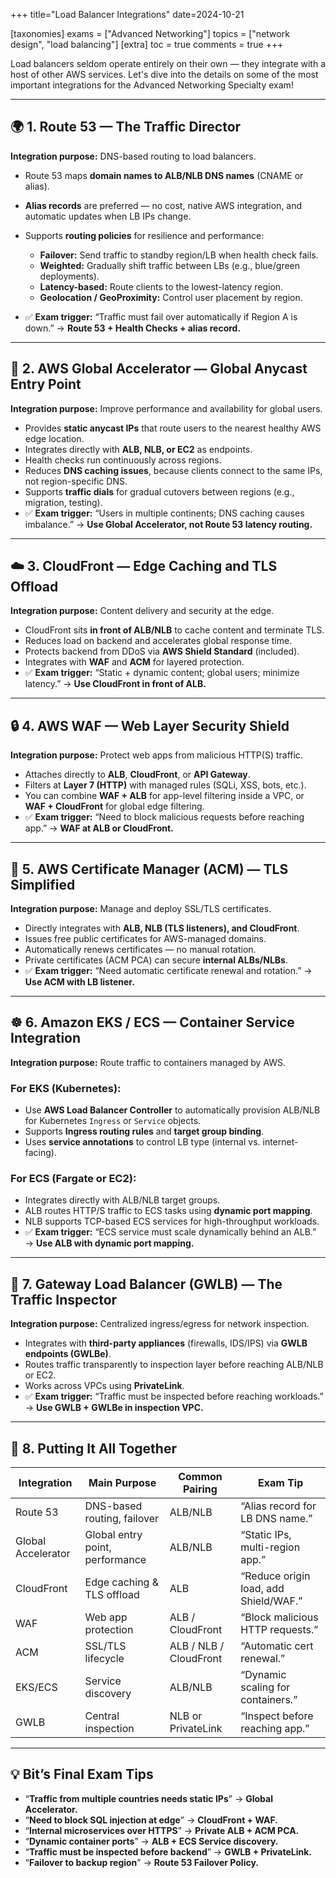 +++
title="Load Balancer Integrations"
date=2024-10-21

[taxonomies]
exams = ["Advanced Networking"]
topics = ["network design", "load balancing"]
[extra]
toc = true
comments = true
+++

Load balancers seldom operate entirely on their own — they integrate with a host of other AWS services. Let's dive into the details on some of the most important integrations for the Advanced Networking Specialty exam!

<!--more-->

---

## 🌍 1. Route 53 — The Traffic Director

**Integration purpose:** DNS-based routing to load balancers.

* Route 53 maps **domain names to ALB/NLB DNS names** (CNAME or alias).
* **Alias records** are preferred — no cost, native AWS integration, and automatic updates when LB IPs change.
* Supports **routing policies** for resilience and performance:

  * **Failover:** Send traffic to standby region/LB when health check fails.
  * **Weighted:** Gradually shift traffic between LBs (e.g., blue/green deployments).
  * **Latency-based:** Route clients to the lowest-latency region.
  * **Geolocation / GeoProximity:** Control user placement by region.
* ✅ **Exam trigger:** “Traffic must fail over automatically if Region A is down.” → **Route 53 + Health Checks + alias record.**

---

## 🚀 2. AWS Global Accelerator — Global Anycast Entry Point

**Integration purpose:** Improve performance and availability for global users.

* Provides **static anycast IPs** that route users to the nearest healthy AWS edge location.
* Integrates directly with **ALB, NLB, or EC2** as endpoints.
* Health checks run continuously across regions.
* Reduces **DNS caching issues**, because clients connect to the same IPs, not region-specific DNS.
* Supports **traffic dials** for gradual cutovers between regions (e.g., migration, testing).
* ✅ **Exam trigger:** “Users in multiple continents; DNS caching causes imbalance.” → **Use Global Accelerator, not Route 53 latency routing.**

---

## ☁️ 3. CloudFront — Edge Caching and TLS Offload

**Integration purpose:** Content delivery and security at the edge.

* CloudFront sits **in front of ALB/NLB** to cache content and terminate TLS.
* Reduces load on backend and accelerates global response time.
* Protects backend from DDoS via **AWS Shield Standard** (included).
* Integrates with **WAF** and **ACM** for layered protection.
* ✅ **Exam trigger:** “Static + dynamic content; global users; minimize latency.” → **Use CloudFront in front of ALB.**

---

## 🔒 4. AWS WAF — Web Layer Security Shield

**Integration purpose:** Protect web apps from malicious HTTP(S) traffic.

* Attaches directly to **ALB**, **CloudFront**, or **API Gateway**.
* Filters at **Layer 7 (HTTP)** with managed rules (SQLi, XSS, bots, etc.).
* You can combine **WAF + ALB** for app-level filtering inside a VPC, or **WAF + CloudFront** for global edge filtering.
* ✅ **Exam trigger:** “Need to block malicious requests before reaching app.” → **WAF at ALB or CloudFront.**

---

## 🔑 5. AWS Certificate Manager (ACM) — TLS Simplified

**Integration purpose:** Manage and deploy SSL/TLS certificates.

* Directly integrates with **ALB, NLB (TLS listeners), and CloudFront**.
* Issues free public certificates for AWS-managed domains.
* Automatically renews certificates — no manual rotation.
* Private certificates (ACM PCA) can secure **internal ALBs/NLBs**.
* ✅ **Exam trigger:** “Need automatic certificate renewal and rotation.” → **Use ACM with LB listener.**

---

## ☸️ 6. Amazon EKS / ECS — Container Service Integration

**Integration purpose:** Route traffic to containers managed by AWS.

### For EKS (Kubernetes):

* Use **AWS Load Balancer Controller** to automatically provision ALB/NLB for Kubernetes `Ingress` or `Service` objects.
* Supports **Ingress routing rules** and **target group binding**.
* Uses **service annotations** to control LB type (internal vs. internet-facing).

### For ECS (Fargate or EC2):

* Integrates directly with ALB/NLB target groups.
* ALB routes HTTP/S traffic to ECS tasks using **dynamic port mapping**.
* NLB supports TCP-based ECS services for high-throughput workloads.
* ✅ **Exam trigger:** “ECS service must scale dynamically behind an ALB.” → **Use ALB with dynamic port mapping.**

---

## 🧱 7. Gateway Load Balancer (GWLB) — The Traffic Inspector

**Integration purpose:** Centralized ingress/egress for network inspection.

* Integrates with **third-party appliances** (firewalls, IDS/IPS) via **GWLB endpoints (GWLBe)**.
* Routes traffic transparently to inspection layer before reaching ALB/NLB or EC2.
* Works across VPCs using **PrivateLink**.
* ✅ **Exam trigger:** “Traffic must be inspected before reaching workloads.” → **Use GWLB + GWLBe in inspection VPC.**

---

## 🧩 8. Putting It All Together

| **Integration**    | **Main Purpose**                | **Common Pairing**     | **Exam Tip**                          |
| ------------------ | ------------------------------- | ---------------------- | ------------------------------------- |
| Route 53           | DNS-based routing, failover     | ALB/NLB                | “Alias record for LB DNS name.”       |
| Global Accelerator | Global entry point, performance | ALB/NLB                | “Static IPs, multi-region app.”       |
| CloudFront         | Edge caching & TLS offload      | ALB                    | “Reduce origin load, add Shield/WAF.” |
| WAF                | Web app protection              | ALB / CloudFront       | “Block malicious HTTP requests.”      |
| ACM                | SSL/TLS lifecycle               | ALB / NLB / CloudFront | “Automatic cert renewal.”             |
| EKS/ECS            | Service discovery               | ALB/NLB                | “Dynamic scaling for containers.”     |
| GWLB               | Central inspection              | NLB or PrivateLink     | “Inspect before reaching app.”        |

---

## 💡 Bit’s Final Exam Tips

* “**Traffic from multiple countries needs static IPs**” → **Global Accelerator.**
* “**Need to block SQL injection at edge**” → **CloudFront + WAF.**
* “**Internal microservices over HTTPS**” → **Private ALB + ACM PCA.**
* “**Dynamic container ports**” → **ALB + ECS Service discovery.**
* “**Traffic must be inspected before backend**” → **GWLB + PrivateLink.**
* “**Failover to backup region**” → **Route 53 Failover Policy.**

